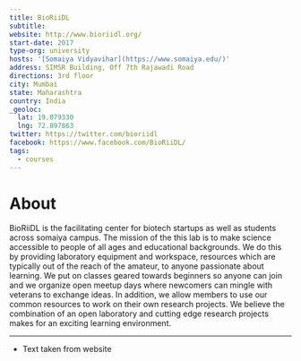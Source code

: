 ```yaml
---
title: BioRiiDL
subtitle:
website: http://www.bioriidl.org/
start-date: 2017
type-org: university
hosts: '[Somaiya Vidyavihar](https://www.somaiya.edu/)'
address: SIMSR Building, Off 7th Rajawadi Road
directions: 3rd floor
city: Mumbai
state: Maharashtra
country: India
_geoloc:
  lat: 19.079330
  lng: 72.897863
twitter: https://twitter.com/bioriidl
facebook: https://www.facebook.com/BioRiiDL/
tags:
  - courses
---
```


# About

BioRiiDL is the facilitating center for biotech startups as well as students across somaiya campus.
The mission of the this lab is to make science accessible to people of all ages and educational backgrounds. We do this by providing laboratory equipment and workspace, resources which are typically out of the reach of the amateur, to anyone passionate about learning. We put on classes geared towards beginners so anyone can join and we organize open meetup days where newcomers can mingle with veterans to exchange ideas. In addition, we allow members to use our common resources to work on their own research projects. We believe the combination of an open laboratory and cutting edge research projects makes for an exciting learning environment.

---
* Text taken from website
